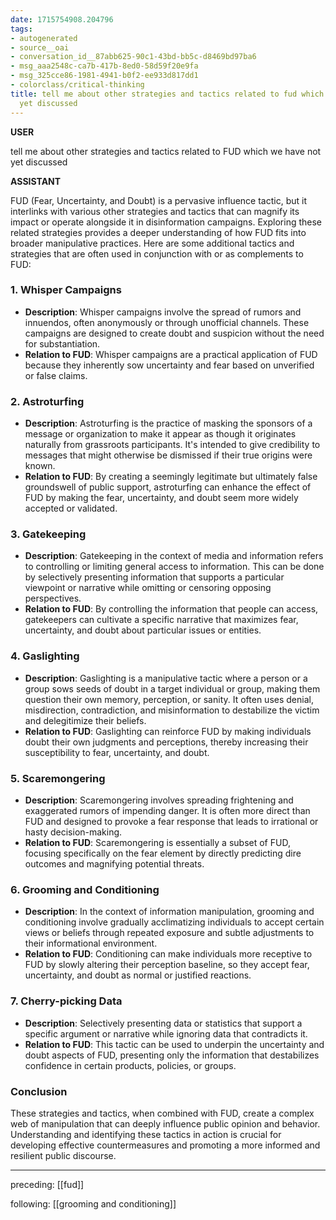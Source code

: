 ```yaml
---
date: 1715754908.204796
tags:
- autogenerated
- source__oai
- conversation_id__87abb625-90c1-43bd-bb5c-d8469bd97ba6
- msg_aaa2548c-ca7b-417b-8ed0-58d59f20e9fa
- msg_325cce86-1981-4941-b0f2-ee933d817dd1
- colorclass/critical-thinking
title: tell me about other strategies and tactics related to fud which we have not
  yet discussed
---
```


**USER**

tell me about other strategies and tactics related to FUD which we have not yet discussed


**ASSISTANT**

FUD (Fear, Uncertainty, and Doubt) is a pervasive influence tactic, but it interlinks with various other strategies and tactics that can magnify its impact or operate alongside it in disinformation campaigns. Exploring these related strategies provides a deeper understanding of how FUD fits into broader manipulative practices. Here are some additional tactics and strategies that are often used in conjunction with or as complements to FUD:

### 1. **Whisper Campaigns**
- **Description**: Whisper campaigns involve the spread of rumors and innuendos, often anonymously or through unofficial channels. These campaigns are designed to create doubt and suspicion without the need for substantiation.
- **Relation to FUD**: Whisper campaigns are a practical application of FUD because they inherently sow uncertainty and fear based on unverified or false claims.

### 2. **Astroturfing**
- **Description**: Astroturfing is the practice of masking the sponsors of a message or organization to make it appear as though it originates naturally from grassroots participants. It's intended to give credibility to messages that might otherwise be dismissed if their true origins were known.
- **Relation to FUD**: By creating a seemingly legitimate but ultimately false groundswell of public support, astroturfing can enhance the effect of FUD by making the fear, uncertainty, and doubt seem more widely accepted or validated.

### 3. **Gatekeeping**
- **Description**: Gatekeeping in the context of media and information refers to controlling or limiting general access to information. This can be done by selectively presenting information that supports a particular viewpoint or narrative while omitting or censoring opposing perspectives.
- **Relation to FUD**: By controlling the information that people can access, gatekeepers can cultivate a specific narrative that maximizes fear, uncertainty, and doubt about particular issues or entities.

### 4. **Gaslighting**
- **Description**: Gaslighting is a manipulative tactic where a person or a group sows seeds of doubt in a target individual or group, making them question their own memory, perception, or sanity. It often uses denial, misdirection, contradiction, and misinformation to destabilize the victim and delegitimize their beliefs.
- **Relation to FUD**: Gaslighting can reinforce FUD by making individuals doubt their own judgments and perceptions, thereby increasing their susceptibility to fear, uncertainty, and doubt.

### 5. **Scaremongering**
- **Description**: Scaremongering involves spreading frightening and exaggerated rumors of impending danger. It is often more direct than FUD and designed to provoke a fear response that leads to irrational or hasty decision-making.
- **Relation to FUD**: Scaremongering is essentially a subset of FUD, focusing specifically on the fear element by directly predicting dire outcomes and magnifying potential threats.

### 6. **Grooming and Conditioning**
- **Description**: In the context of information manipulation, grooming and conditioning involve gradually acclimatizing individuals to accept certain views or beliefs through repeated exposure and subtle adjustments to their informational environment.
- **Relation to FUD**: Conditioning can make individuals more receptive to FUD by slowly altering their perception baseline, so they accept fear, uncertainty, and doubt as normal or justified reactions.

### 7. **Cherry-picking Data**
- **Description**: Selectively presenting data or statistics that support a specific argument or narrative while ignoring data that contradicts it.
- **Relation to FUD**: This tactic can be used to underpin the uncertainty and doubt aspects of FUD, presenting only the information that destabilizes confidence in certain products, policies, or groups.

### Conclusion
These strategies and tactics, when combined with FUD, create a complex web of manipulation that can deeply influence public opinion and behavior. Understanding and identifying these tactics in action is crucial for developing effective countermeasures and promoting a more informed and resilient public discourse.


---

preceding: [[fud]]  


following: [[grooming and conditioning]]